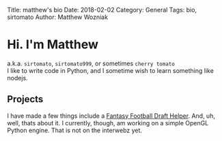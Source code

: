 Title: matthew's bio 
Date: 2018-02-02
Category: General
Tags: bio, sirtomato
Author: Matthew Wozniak

# Hi. I'm Matthew
a.k.a. `sirtomato`, `sirtomato999`, or sometimes `cherry tomato`   
I like to write code in Python, and I sometime wish to learn something like nodejs.  

## Projects

I have made a few things include a [Fantasy Football Draft Helper](https://github.com/sirtomato999/drafty). And, uh, well, thats about it. I currently, though, am working on a simple OpenGL Python engine. That is not on the interwebz yet.



